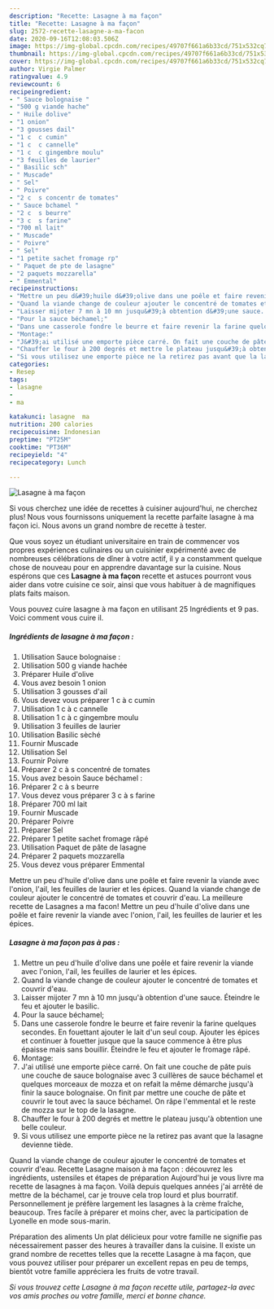 ```yaml
---
description: "Recette: Lasagne à ma façon"
title: "Recette: Lasagne à ma façon"
slug: 2572-recette-lasagne-a-ma-facon
date: 2020-09-16T12:08:03.506Z
image: https://img-global.cpcdn.com/recipes/49707f661a6b33cd/751x532cq70/lasagne-a-ma-facon-photo-principale-de-la-recette.jpg
thumbnail: https://img-global.cpcdn.com/recipes/49707f661a6b33cd/751x532cq70/lasagne-a-ma-facon-photo-principale-de-la-recette.jpg
cover: https://img-global.cpcdn.com/recipes/49707f661a6b33cd/751x532cq70/lasagne-a-ma-facon-photo-principale-de-la-recette.jpg
author: Virgie Palmer
ratingvalue: 4.9
reviewcount: 6
recipeingredient:
- " Sauce bolognaise "
- "500 g viande hache"
- " Huile dolive"
- "1 onion"
- "3 gousses dail"
- "1 c  c cumin"
- "1 c  c cannelle"
- "1 c  c gingembre moulu"
- "3 feuilles de laurier"
- " Basilic sch"
- " Muscade"
- " Sel"
- " Poivre"
- "2 c  s concentr de tomates"
- " Sauce bchamel "
- "2 c  s beurre"
- "3 c  s farine"
- "700 ml lait"
- " Muscade"
- " Poivre"
- " Sel"
- "1 petite sachet fromage rp"
- " Paquet de pte de lasagne"
- "2 paquets mozzarella"
- " Emmental"
recipeinstructions:
- "Mettre un peu d&#39;huile d&#39;olive dans une poêle et faire revenir la viande avec l&#39;onion, l&#39;ail, les feuilles de laurier et les épices."
- "Quand la viande change de couleur ajouter le concentré de tomates et couvrir d&#39;eau."
- "Laisser mijoter 7 mn à 10 mn jusqu&#39;à obtention d&#39;une sauce. Éteindre le feu et ajouter le basilic."
- "Pour la sauce béchamel;"
- "Dans une casserole fondre le beurre et faire revenir la farine quelques secondes. En fouettant ajouter le lait d&#39;un seul coup. Ajouter les épices et continuer à fouetter jusque que la sauce commence à être plus épaisse mais sans bouillir. Éteindre le feu et ajouter le fromage râpé."
- "Montage:"
- "J&#39;ai utilisé une emporte pièce carré. On fait une couche de pâte puis une couche de sauce bolognaise avec 3 cuillères de sauce béchamel et quelques morceaux de mozza et on refait la même démarche jusqu&#39;à finir la sauce bolognaise. On finit par mettre une couche de pâte et couvrir le tout avec la sauce béchamel. On râpe l&#39;emmental et le reste de mozza sur le top de la lasagne."
- "Chauffer le four à 200 degrés et mettre le plateau jusqu&#39;à obtention une belle couleur."
- "Si vous utilisez une emporte pièce ne la retirez pas avant que la lasagne devienne tiède."
categories:
- Resep
tags:
- lasagne
- 
- ma

katakunci: lasagne  ma 
nutrition: 200 calories
recipecuisine: Indonesian
preptime: "PT25M"
cooktime: "PT36M"
recipeyield: "4"
recipecategory: Lunch

---
```



![Lasagne à ma façon](https://img-global.cpcdn.com/recipes/49707f661a6b33cd/751x532cq70/lasagne-a-ma-facon-photo-principale-de-la-recette.jpg)

Si vous cherchez une idée de recettes à cuisiner aujourd'hui, ne cherchez plus! Nous vous fournissons uniquement la recette parfaite lasagne à ma façon ici. Nous avons un grand nombre de recette à tester.

Que vous soyez un étudiant universitaire en train de commencer vos propres expériences culinaires ou un cuisinier expérimenté avec de nombreuses célébrations de dîner à votre actif, il y a constamment quelque chose de nouveau pour en apprendre davantage sur la cuisine. Nous espérons que ces <strong> Lasagne à ma façon </strong> recette et astuces pourront vous aider dans votre cuisine ce soir, ainsi que vous habituer à de magnifiques plats faits maison.

<!--inarticleads1-->

Vous pouvez cuire lasagne à ma façon en utilisant 25 Ingrédients et 9 pas. Voici comment vous cuire il.

##### Ingrédients de lasagne à ma façon :

1. Utilisation  Sauce bolognaise :
1. Utilisation 500 g viande hachée
1. Préparer  Huile d&#39;olive
1. Vous avez besoin 1 onion
1. Utilisation 3 gousses d&#39;ail
1. Vous devez vous préparer 1 c à c cumin
1. Utilisation 1 c à c cannelle
1. Utilisation 1 c à c gingembre moulu
1. Utilisation 3 feuilles de laurier
1. Utilisation  Basilic sèché
1. Fournir  Muscade
1. Utilisation  Sel
1. Fournir  Poivre
1. Préparer 2 c à s concentré de tomates
1. Vous avez besoin  Sauce béchamel :
1. Préparer 2 c à s beurre
1. Vous devez vous préparer 3 c à s farine
1. Préparer 700 ml lait
1. Fournir  Muscade
1. Préparer  Poivre
1. Préparer  Sel
1. Préparer 1 petite sachet fromage râpé
1. Utilisation  Paquet de pâte de lasagne
1. Préparer 2 paquets mozzarella
1. Vous devez vous préparer  Emmental


Mettre un peu d&#39;huile d&#39;olive dans une poêle et faire revenir la viande avec l&#39;onion, l&#39;ail, les feuilles de laurier et les épices. Quand la viande change de couleur ajouter le concentré de tomates et couvrir d&#39;eau. La meilleure recette de Lasagnes a ma facon! Mettre un peu d&#39;huile d&#39;olive dans une poêle et faire revenir la viande avec l&#39;onion, l&#39;ail, les feuilles de laurier et les épices. 

<!--inarticleads2-->

##### Lasagne à ma façon pas à pas :

1. Mettre un peu d&#39;huile d&#39;olive dans une poêle et faire revenir la viande avec l&#39;onion, l&#39;ail, les feuilles de laurier et les épices.
1. Quand la viande change de couleur ajouter le concentré de tomates et couvrir d&#39;eau.
1. Laisser mijoter 7 mn à 10 mn jusqu&#39;à obtention d&#39;une sauce. Éteindre le feu et ajouter le basilic.
1. Pour la sauce béchamel;
1. Dans une casserole fondre le beurre et faire revenir la farine quelques secondes. En fouettant ajouter le lait d&#39;un seul coup. Ajouter les épices et continuer à fouetter jusque que la sauce commence à être plus épaisse mais sans bouillir. Éteindre le feu et ajouter le fromage râpé.
1. Montage:
1. J&#39;ai utilisé une emporte pièce carré. On fait une couche de pâte puis une couche de sauce bolognaise avec 3 cuillères de sauce béchamel et quelques morceaux de mozza et on refait la même démarche jusqu&#39;à finir la sauce bolognaise. On finit par mettre une couche de pâte et couvrir le tout avec la sauce béchamel. On râpe l&#39;emmental et le reste de mozza sur le top de la lasagne.
1. Chauffer le four à 200 degrés et mettre le plateau jusqu&#39;à obtention une belle couleur.
1. Si vous utilisez une emporte pièce ne la retirez pas avant que la lasagne devienne tiède.


Quand la viande change de couleur ajouter le concentré de tomates et couvrir d&#39;eau. Recette Lasagne maison à ma façon : découvrez les ingrédients, ustensiles et étapes de préparation Aujourd&#39;hui je vous livre ma recette de lasagnes à ma façon. Voilà depuis quelques années j&#39;ai arrêté de mettre de la béchamel, car je trouve cela trop lourd et plus bourratif. Personnellement je préfère largement les lasagnes à la crème fraîche, beaucoup. Tres facile à préparer et moins cher, avec la participation de Lyonelle en mode sous-marin. 

<!--inarticleads1-->

<p>
Préparation des aliments Un plat délicieux pour votre famille ne signifie pas nécessairement passer des heures à travailler dans la cuisine. Il existe un grand nombre de recettes telles que la recette Lasagne à ma façon, que vous pouvez utiliser pour préparer un excellent repas en peu de temps, bientôt votre famille appréciera les fruits de votre travail.
</p>

<p>
<i>Si vous trouvez cette Lasagne à ma façon recette utile, partagez-la avec vos amis proches ou votre famille, merci et bonne chance.</i>
</p>
